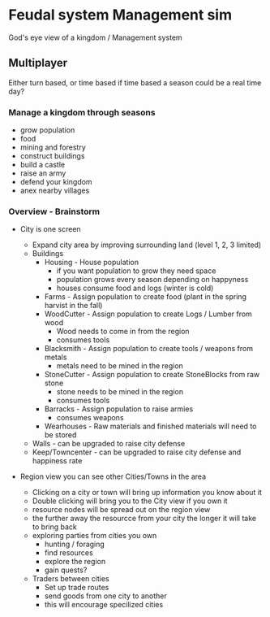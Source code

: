 # Feudal system Management sim
God's eye view of a kingdom / Management system

## Multiplayer
Either turn based, or time based
if time based a season could be a real time day?

### Manage a kingdom through seasons 
- grow population
- food
- mining and forestry
- construct buildings 
- build a castle
- raise an army
- defend your kingdom
- anex nearby villages

### Overview - Brainstorm
- City is one screen
    - Expand city area by improving surrounding land (level 1, 2, 3 limited)
    - Buildings
        - Housing - House population
            - if you want population to grow they need space
            - population grows every season depending on happyness
            - houses consume food and logs (winter is cold)
        - Farms - Assign population to create food (plant in the spring harvist in the fall)
        - WoodCutter - Assign population to create Logs / Lumber from wood
            - Wood needs to come in from the region
            - consumes tools
        - Blacksmith - Assign population to create tools / weapons from metals
            -  metals need to be mined in the region
        - StoneCutter - Assign population to create StoneBlocks from raw stone
            - stone needs to be mined in the region
            - consumes tools
        - Barracks - Assign population to raise armies
            - consumes weapons
        - Wearhouses - Raw materials and finished materials will need to be stored
    - Walls - can be upgraded to raise city defense
    - Keep/Towncenter - can be upgraded to raise city defense and happiness rate

- Region view you can see other Cities/Towns in the area
    - Clicking on a city or town will bring up information you know about it
    - Double clicking will bring you to the City view if you own it
    - resource nodes will be spread out on the region view
    - the further away the resourcce from your city the longer it will take to bring back
    - exploring parties from cities you own
        - hunting / foraging
        - find resources
        - explore the region
        - gain quests?
    - Traders between cities
        - Set up trade routes
        - send goods from one city to another 
        - this will encourage specilized cities


